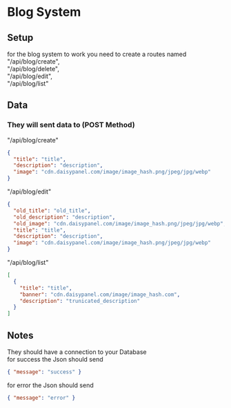 # Blog System

## Setup

for the blog system to work you need to create a routes named  
"/api/blog/create",  
"/api/blog/delete",  
"/api/blog/edit",  
"/api/blog/list"

## Data

### They will sent data to (POST Method)

"/api/blog/create"

```json
{
  "title": "title",
  "description": "description",
  "image": "cdn.daisypanel.com/image/image_hash.png/jpeg/jpg/webp"
}
```

"/api/blog/edit"

```json
{
  "old_title": "old_title",
  "old_description": "description",
  "old_image": "cdn.daisypanel.com/image/image_hash.png/jpeg/jpg/webp",
  "title": "title",
  "description": "description",
  "image": "cdn.daisypanel.com/image/image_hash.png/jpeg/jpg/webp"
}
```

"/api/blog/list"

```json
[
  {
    "title": "title",
    "banner": "cdn.daisypanel.com/image/image_hash.com",
    "description": "trunicated_description"
  }
]
```

## Notes

They should have a connection to your Database  
for success the Json should send

```json
{ "message": "success" }
```

for error the Json should send

```json
{ "message": "error" }
```
